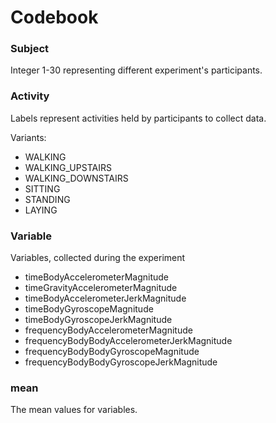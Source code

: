 # Codebook

### Subject

Integer 1-30 representing different experiment's participants.

### Activity

Labels represent activities held by participants to collect data.

Variants:

* WALKING
* WALKING_UPSTAIRS
* WALKING_DOWNSTAIRS
* SITTING
* STANDING
* LAYING

### Variable

Variables, collected during the experiment

* timeBodyAccelerometerMagnitude
* timeGravityAccelerometerMagnitude
* timeBodyAccelerometerJerkMagnitude
* timeBodyGyroscopeMagnitude          
* timeBodyGyroscopeJerkMagnitude
* frequencyBodyAccelerometerMagnitude
* frequencyBodyBodyAccelerometerJerkMagnitude
* frequencyBodyBodyGyroscopeMagnitude
* frequencyBodyBodyGyroscopeJerkMagnitude

### mean

The mean values for variables.